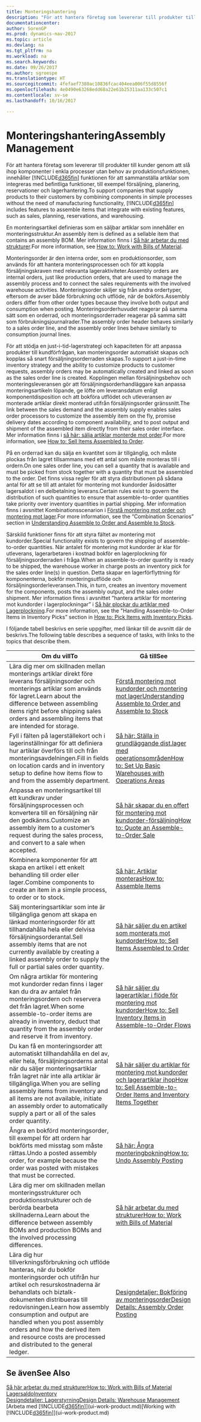 ```yaml
---
title: Monteringshantering
description: "För att hantera företag som levererar till produkter till kunder genom att slå ihop komponenter i enkla processer utan behov av produktionsfunktionen, innehåller  funktionen för att sammanställa artiklar som integreras med befintliga funktioner, till exempel försäljning, planering, reservationer och lagerhantering."
documentationcenter: 
author: SorenGP
ms.prod: dynamics-nav-2017
ms.topic: article
ms.devlang: na
ms.tgt_pltfrm: na
ms.workload: na
ms.search.keywords: 
ms.date: 09/26/2017
ms.author: sgroespe
ms.translationtype: HT
ms.sourcegitcommit: 4fefaef7380ac10836fcac404eea006f55d8556f
ms.openlocfilehash: 4e0490e63268edd68a22e61b25311aa133c507c1
ms.contentlocale: sv-se
ms.lasthandoff: 10/16/2017

---
```

# <a name="assembly-management"></a><span data-ttu-id="ecb1f-103">Monteringshantering</span><span class="sxs-lookup"><span data-stu-id="ecb1f-103">Assembly Management</span></span>
<span data-ttu-id="ecb1f-104">För att hantera företag som levererar till produkter till kunder genom att slå ihop komponenter i enkla processer utan behov av produktionsfunktionen, innehåller [!INCLUDE[d365fin](includes/d365fin_md.md)] funktionen för att sammanställa artiklar som integreras med befintliga funktioner, till exempel försäljning, planering, reservationer och lagerhantering.</span><span class="sxs-lookup"><span data-stu-id="ecb1f-104">To support companies that supply products to their customers by combining components in simple processes without the need of manufacturing functionality, [!INCLUDE[d365fin](includes/d365fin_md.md)] includes features to assemble items that integrate with existing features, such as sales, planning, reservations, and warehousing.</span></span>  

 <span data-ttu-id="ecb1f-105">En monteringsartikel definieras som en säljbar artiklar som innehåller en monteringsstruktur.</span><span class="sxs-lookup"><span data-stu-id="ecb1f-105">An assembly item is defined as a sellable item that contains an assembly BOM.</span></span> <span data-ttu-id="ecb1f-106">Mer information finns i [Så här arbetar du med strukturer](inventory-how-work-BOMs.md).</span><span class="sxs-lookup"><span data-stu-id="ecb1f-106">For more information, see [How to: Work with Bills of Material](inventory-how-work-BOMs.md).</span></span>

 <span data-ttu-id="ecb1f-107">Monteringsorder är den interna order, som en produktionsorder, som används för att hantera monteringsprocessen och för att koppla försäljningskraven med relevanta lageraktiviteter.</span><span class="sxs-lookup"><span data-stu-id="ecb1f-107">Assembly orders are internal orders, just like production orders, that are used to manage the assembly process and to connect the sales requirements with the involved warehouse activities.</span></span> <span data-ttu-id="ecb1f-108">Monteringsorder skiljer sig från andra ordertyper, eftersom de avser både förbrukning och utflöde, när de bokförs.</span><span class="sxs-lookup"><span data-stu-id="ecb1f-108">Assembly orders differ from other order types because they involve both output and consumption when posting.</span></span> <span data-ttu-id="ecb1f-109">Monteringsorderhuvudet reagerar på samma sätt som en orderrad, och monteringsorderrader reagerar på samma sätt som förbrukningsjournalrader.</span><span class="sxs-lookup"><span data-stu-id="ecb1f-109">The assembly order header behaves similarly to a sales order line, and the assembly order lines behave similarly to consumption journal lines.</span></span>  

 <span data-ttu-id="ecb1f-110">För att stödja en just-i-tid-lagerstrategi och kapaciteten för att anpassa produkter till kundförfrågan, kan monteringsorder automatiskt skapas och kopplas så snart försäljningsorderraden skapas.</span><span class="sxs-lookup"><span data-stu-id="ecb1f-110">To support a just-in-time inventory strategy and the ability to customize products to customer requests, assembly orders may be automatically created and linked as soon as the sales order line is created.</span></span> <span data-ttu-id="ecb1f-111">Kopplingen mellan försäljningsbehov och monteringsleveransen gör att försäljningsorderhandläggare kan anpassa monteringsartikeln löpande, ge löfte om leveransdatum enligt komponentdisposition och att bokföra utflödet och utleveransen av monterade artiklar direkt monterad utifrån försäljningsorder gränssnitt.</span><span class="sxs-lookup"><span data-stu-id="ecb1f-111">The link between the sales demand and the assembly supply enables sales order processors to customize the assembly item on the fly, promise delivery dates according to component availability, and to post output and shipment of the assembled item directly from their sales order interface.</span></span> <span data-ttu-id="ecb1f-112">Mer information finns i [så här: sälja artiklar monterde mot order](assembly-how-to-sell-items-assembled-to-order.md).</span><span class="sxs-lookup"><span data-stu-id="ecb1f-112">For more information, see [How to: Sell Items Assembled to Order](assembly-how-to-sell-items-assembled-to-order.md).</span></span>  

 <span data-ttu-id="ecb1f-113">På en orderrad kan du sälja en kvantitet som är tillgänglig, och måste plockas från lagret tillsammans med ett antal som måste monteras till i ordern.</span><span class="sxs-lookup"><span data-stu-id="ecb1f-113">On one sales order line, you can sell a quantity that is available and must be picked from stock together with a quantity that must be assembled to the order.</span></span> <span data-ttu-id="ecb1f-114">Det finns vissa regler för att styra distributionen på sådana antal för att se till att antalet för montering mot kundorder åsidosätter lagersaldot i en delbetalning leverans.</span><span class="sxs-lookup"><span data-stu-id="ecb1f-114">Certain rules exist to govern the distribution of such quantities to ensure that assemble-to-order quantities take priority over inventory quantities in partial shipping.</span></span> <span data-ttu-id="ecb1f-115">Mer information finns i avsnittet Kombinationsscenarion i [Förstå montering mot order och montering mot lager](assembly-assemble-to-order-or-assemble-to-stock.md).</span><span class="sxs-lookup"><span data-stu-id="ecb1f-115">For more information, see the “Combination Scenarios” section in [Understanding Assemble to Order and Assemble to Stock](assembly-assemble-to-order-or-assemble-to-stock.md).</span></span>  

 <span data-ttu-id="ecb1f-116">Särskild funktioner finns för att styra fältet av montering mot kundorder.</span><span class="sxs-lookup"><span data-stu-id="ecb1f-116">Special functionality exists to govern the shipping of assemble-to-order quantities.</span></span> <span data-ttu-id="ecb1f-117">När antalet för montering mot kundorder är klar för utleverans, lagerarbetaren i kostnad bokför en lagerplockning för försäljningsorderraden i fråga.</span><span class="sxs-lookup"><span data-stu-id="ecb1f-117">When an assemble-to-order quantity is ready to be shipped, the warehouse worker in charge posts an inventory pick for the sales order line(s) in question.</span></span> <span data-ttu-id="ecb1f-118">Detta skapar en lagerförflyttning för komponenterna, bokför monteringsutflöde och försäljningsorderleveransen.</span><span class="sxs-lookup"><span data-stu-id="ecb1f-118">This, in turn, creates an inventory movement for the components, posts the assembly output, and the sales order shipment.</span></span> <span data-ttu-id="ecb1f-119">Mer information finns i avsnittet ”hantera artiklar för montering mot kundorder i lagerplockningar” i [Så här plockar du artiklar med Lagerplockning](warehouse-how-to-pick-items-with-inventory-picks.md).</span><span class="sxs-lookup"><span data-stu-id="ecb1f-119">For more information, see the "Handling Assemble-to-Order Items in Inventory Picks” section in [How to: Pick Items with Inventory Picks](warehouse-how-to-pick-items-with-inventory-picks.md).</span></span>

<span data-ttu-id="ecb1f-120">I följande tabell beskrivs en serie uppgifter, med länkar till de avsnitt där de beskrivs.</span><span class="sxs-lookup"><span data-stu-id="ecb1f-120">The following table describes a sequence of tasks, with links to the topics that describe them.</span></span>   

|<span data-ttu-id="ecb1f-121">**Om du vill**</span><span class="sxs-lookup"><span data-stu-id="ecb1f-121">**To**</span></span>|<span data-ttu-id="ecb1f-122">**Gå till**</span><span class="sxs-lookup"><span data-stu-id="ecb1f-122">**See**</span></span>|  
|------------|-------------|  
|<span data-ttu-id="ecb1f-123">Lära dig mer om skillnaden mellan monterings artiklar direkt före leverans försäljningsorder och monterings artiklar som används för lagret.</span><span class="sxs-lookup"><span data-stu-id="ecb1f-123">Learn about the difference between assembling items right before shipping sales orders and assembling items that are intended for storage.</span></span>|[<span data-ttu-id="ecb1f-124">Förstå montering mot kundorder och montering mot lager</span><span class="sxs-lookup"><span data-stu-id="ecb1f-124">Understanding Assemble to Order and Assemble to Stock</span></span>](assembly-assemble-to-order-or-assemble-to-stock.md)|
|<span data-ttu-id="ecb1f-125">Fyll i fälten på lagerställekort och i lagerinställningar för att definiera hur artiklar överförs till och från monteringsavdelningen.</span><span class="sxs-lookup"><span data-stu-id="ecb1f-125">Fill in fields on location cards and in inventory setup to define how items flow to and from the assembly department.</span></span>|[<span data-ttu-id="ecb1f-126">Så här: Ställa in grundläggande dist.lager med operationsområden</span><span class="sxs-lookup"><span data-stu-id="ecb1f-126">How to: Set Up Basic Warehouses with Operations Areas</span></span>](warehouse-how-to-set-up-basic-warehouses-with-operations-areas.md)|
|<span data-ttu-id="ecb1f-127">Anpassa en monteringsartikel till ett kundkrav under försäljningsprocessen och konvertera till en försäljning när den godkänns.</span><span class="sxs-lookup"><span data-stu-id="ecb1f-127">Customize an assembly item to a customer’s request during the sales process, and convert to a sale when accepted.</span></span>|[<span data-ttu-id="ecb1f-128">Så här skapar du en offert för montering mot kundorder-försäljning</span><span class="sxs-lookup"><span data-stu-id="ecb1f-128">How to: Quote an Assemble-to-Order Sale</span></span>](assembly-how-to-quote-an-assemble-to-order-sale.md)|
|<span data-ttu-id="ecb1f-129">Kombinera komponenter för att skapa en artikel i ett enkelt behandling till order eller lager.</span><span class="sxs-lookup"><span data-stu-id="ecb1f-129">Combine components to create an item in a simple process, to order or to stock.</span></span>|[<span data-ttu-id="ecb1f-130">Så här: Artiklar monteras</span><span class="sxs-lookup"><span data-stu-id="ecb1f-130">How to: Assemble Items</span></span>](assembly-how-to-assemble-items.md)|  
|<span data-ttu-id="ecb1f-131">Sälj monteringsartiklar som inte är tillgängliga genom att skapa en länkad monteringsorder för att tillhandahålla hela eller delvisa försäljningsorderantal.</span><span class="sxs-lookup"><span data-stu-id="ecb1f-131">Sell assembly items that are not currently available by creating a linked assembly order to supply the full or partial sales order quantity.</span></span>|[<span data-ttu-id="ecb1f-132">Så här säljer du en artikel som monterats mot kundorder</span><span class="sxs-lookup"><span data-stu-id="ecb1f-132">How to: Sell Items Assembled to Order</span></span>](assembly-how-to-sell-items-assembled-to-order.md)|
|<span data-ttu-id="ecb1f-133">Om några artiklar för montering mot kundorder redan finns i lager kan du dra av antalet från monteringsordern och reservera det från lagret.</span><span class="sxs-lookup"><span data-stu-id="ecb1f-133">When some assemble-to-order items are already in inventory, deduct that quantity from the assembly order and reserve it from inventory.</span></span>|[<span data-ttu-id="ecb1f-134">Så här säljer du lagerartiklar i flöde för montering mot kundorder</span><span class="sxs-lookup"><span data-stu-id="ecb1f-134">How to: Sell Inventory Items in Assemble-to-Order Flows</span></span>](assembly-how-to-sell-inventory-items-in-assemble-to-order-flows.md)|  
|<span data-ttu-id="ecb1f-135">Du kan få en monteringsorder att automatiskt tillhandahålla en del av, eller hela, försäljningsorderns antal när du säljer monteringsartiklar från lagret när inte alla artiklar är tillgängliga.</span><span class="sxs-lookup"><span data-stu-id="ecb1f-135">When you are selling assembly items from inventory and all items are not available, initiate an assembly order to automatically supply a part or all of the sales order quantity.</span></span>|[<span data-ttu-id="ecb1f-136">Så här säljer du artiklar för montering mot kundorder och lagerartiklar ihop</span><span class="sxs-lookup"><span data-stu-id="ecb1f-136">How to: Sell Assemble-to-Order Items and Inventory Items Together</span></span>](assembly-how-to-sell-assemble-to-order-items-and-inventory-items-together.md)|
|<span data-ttu-id="ecb1f-137">Ångra en bokförd monteringsorder, till exempel för att ordern har bokförts med misstag som måste rättas.</span><span class="sxs-lookup"><span data-stu-id="ecb1f-137">Undo a posted assembly order, for example because the order was posted with mistakes that must be corrected.</span></span>|[<span data-ttu-id="ecb1f-138">Så här: Ångra monteringbokning</span><span class="sxs-lookup"><span data-stu-id="ecb1f-138">How to: Undo Assembly Posting</span></span>](assembly-how-to-undo-assembly-posting.md)|
|<span data-ttu-id="ecb1f-139">Lära dig mer om skillnaden mellan monteringsstrukturer och produktionsstrukturer och de berörda bearbeta skillnaderna.</span><span class="sxs-lookup"><span data-stu-id="ecb1f-139">Learn about the difference between assembly BOMs and production BOMs and the involved processing differences.</span></span>|[<span data-ttu-id="ecb1f-140">Så här arbetar du med strukturer</span><span class="sxs-lookup"><span data-stu-id="ecb1f-140">How to: Work with Bills of Material</span></span>](inventory-how-work-BOMs.md)|
|<span data-ttu-id="ecb1f-141">Lära dig hur tillverkningsförbrukning och utflöde hanteras, när du bokför monteringsorder och utifrån hur artikel och resurskostnaderna är behandlats och biztalk-dokumenten distribueras till redovisningen.</span><span class="sxs-lookup"><span data-stu-id="ecb1f-141">Learn how assembly consumption and output are handled when you post assembly orders and how the derived item and resource costs are processed and distributed to the general ledger.</span></span>|[<span data-ttu-id="ecb1f-142">Designdetaljer: Bokföring av monteringsorder</span><span class="sxs-lookup"><span data-stu-id="ecb1f-142">Design Details: Assembly Order Posting</span></span>](design-details-assembly-order-posting.md)|  

## <a name="see-also"></a><span data-ttu-id="ecb1f-143">Se även</span><span class="sxs-lookup"><span data-stu-id="ecb1f-143">See Also</span></span>  
[<span data-ttu-id="ecb1f-144">Så här arbetar du med strukturer</span><span class="sxs-lookup"><span data-stu-id="ecb1f-144">How to: Work with Bills of Material</span></span>](inventory-how-work-BOMs.md)  
[<span data-ttu-id="ecb1f-145">Lagersaldo</span><span class="sxs-lookup"><span data-stu-id="ecb1f-145">Inventory</span></span>](inventory-manage-inventory.md)  
[<span data-ttu-id="ecb1f-146">Designdetaljer: Lagerstyrning</span><span class="sxs-lookup"><span data-stu-id="ecb1f-146">Design Details: Warehouse Management</span></span>](design-details-warehouse-management.md)  
<span data-ttu-id="ecb1f-147">[Arbeta med [!INCLUDE[d365fin](includes/d365fin_md.md)]](ui-work-product.md)</span><span class="sxs-lookup"><span data-stu-id="ecb1f-147">[Working with [!INCLUDE[d365fin](includes/d365fin_md.md)]](ui-work-product.md)</span></span>

